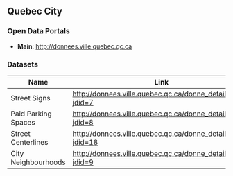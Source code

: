 ## Quebec City

### Open Data Portals

 * **Main**: <http://donnees.ville.quebec.qc.ca>


### Datasets

| Name  | Link |
| ------------- | ------------- |
| Street Signs  | <http://donnees.ville.quebec.qc.ca/donne_details.aspx?jdid=7>  |
| Paid Parking Spaces  | <http://donnees.ville.quebec.qc.ca/donne_details.aspx?jdid=8>  |
| Street Centerlines  | <http://donnees.ville.quebec.qc.ca/donne_details.aspx?jdid=18> |
| City Neighbourhoods | <http://donnees.ville.quebec.qc.ca/donne_details.aspx?jdid=9> |
